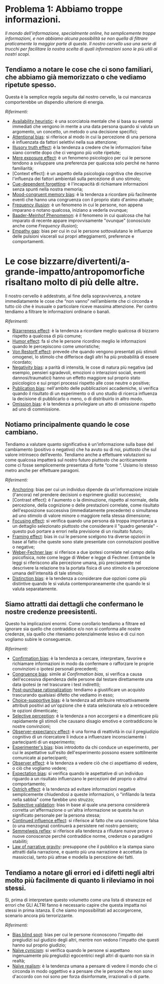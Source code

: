 # Problema 1: Abbiamo troppe informazioni.

*Il mondo dell'informazione, specialmente online, ha semplicemente troppe informazioni, e non abbiamo alcuna possibilità se non quella di filtrare praticamente la maggior parte di queste. Il nostro cervello usa una serie di trucchi per facilitare la nostra scelta di quali informazioni sono le più utili ai nostri scopi.*

## Tendiamo a notare le cose che ci sono familiari, che abbiamo già memorizzato o che vediamo ripetute spesso.

Questa è la semplice regola seguita dal nostro cervello, la cui mancanza comporterebbe un dispendio ulteriore di energia.

*Riferimenti:*

- [Availability heuristic](https://en.wikipedia.org/wiki/Availability_heuristic): è una scorciatoia mentale che si basa su esempi immediati che vengono in mente a una data persona quando si valuta un argomento, un concetto, un metodo o una decisione specifici;
- [Attentional bias](https://en.wikipedia.org/wiki/Attentional_bias): si riferisce al modo in cui la percezione di una persona è influenzata da fattori selettivi nella sua attenzione;
- [Illusory truth effect](https://en.wikipedia.org/wiki/Illusory_truth_effect): è la tendenza a credere che le informazioni false siano corrette dopo che ci vengono più volte ripetute;
- [Mere exposure effect](https://en.wikipedia.org/wiki/Mere-exposure_effect): è un fenomeno psicologico per cui le persone tendono a sviluppare una preferenza per qualcosa solo perché ne hanno familiarità;
- [Context effect]: è un aspetto della psicologia cognitiva che descrive l'influenza dei fattori ambientali sulla percezione di uno stimolo;
- [Cue-dependent forgetting](https://en.wikipedia.org/wiki/Cue-dependent_forgetting): è l'incapacità di richiamare informazioni senza spunti nella nostra memoria;
- [Mood-congruent memory bias](https://en.wikipedia.org/wiki/Cue-dependent_forgetting): è la tendenza a ricordare più facilmente eventi che hanno una congruenza con il proprio stato d'animo attuale;
- [Frequency illusion](http://rationalwiki.org/wiki/Frequency_illusion): è un fenomeno in cui le persone, non appena imparano o notano qualcosa, iniziano a vederla ovunque;
- [Baader-Meinhof Phenomenon](http://rationalwiki.org/wiki/Frequency_illusion): è il fenomeno in cui qualcosa che hai imparato di recente appare improvvisamente "ovunque" (conosciuto anche come *Frequency illusion*);
- [Empathy gap](https://en.wikipedia.org/wiki/Empathy_gap):  bias per cui in cui le persone sottovalutano le influenze delle pulsioni viscerali sui propri atteggiamenti, preferenze e comportamenti.

# Le cose bizzarre/divertenti/a-grande-impatto/antropomorfiche risaltano molto di più delle altre.

Il nostro cervello è addestrato, al fine della sopravvivenza, a notare immediatamente le cose che “non vanno” nell’ambiente che ci circonda e tutto ciò che è inusuale o particolare riceve massima attenzione. Per contro tendiamo a filtrare le informazioni ordinarie o banali.

*Riferimenti:*

- [Bizarreness effect](https://en.wikipedia.org/wiki/Bizarreness_effect): è la tendenza a ricordare meglio qualcosa di bizzarro rispetto a qualcosa di più comune;
- [Humor effect](https://en.wikipedia.org/wiki/Bizarreness_effect): fa sì che le persone ricordino meglio le informazioni quando le percepiscono come umoristiche;
- [Von Restorff effect](https://en.wikipedia.org/wiki/Von_Restorff_effect): prevede che quando vengono presentati più stimoli omogenei, lo stimolo che differisce dagli altri ha più probabilità di essere ricordato;
- [Negativity bias](https://en.wikipedia.org/wiki/Negativity_bias): a parità di intensità, le cose di natura più negativa (ad esempio, pensieri sgradevoli, emozioni o interazioni sociali, eventi dannosi/traumatici) hanno un effetto maggiore sul proprio stato psicologico e sui propri processi rispetto alle cose neutre o positive;
- [Publication bias](https://en.wikipedia.org/wiki/Publication_bias): nell'ambito delle pubblicazioni accademiche, si verifica quando il risultato di un esperimento o di uno studio di ricerca influenza la decisione di pubblicarlo o meno, o di distribuirlo in altro modo.
- [Omission bias](https://en.wikipedia.org/wiki/Omission_bias): è la tendenza a privilegiare un atto di omissione rispetto ad uno di commissione.

## Notiamo principalmente quando le cose cambiano.

Tendiamo a valutare quanto significativa è un'informazione sulla base del cambiamento (positivo o negativo) che ha avuto su di noi, piuttosto che sul valore intrinseco dell’evento. Tendiamo anche a effettuare valutazioni su come qualcosa impatterà sul nostro futuro piuttosto che acriticamente come ci fosse semplicemente presentata di forte “come “. Usiamo lo stesso metro anche per effettuare paragoni.

*Riferimenti:*

- [Anchoring](https://en.wikipedia.org/wiki/Anchoring):  bias per cui un individuo dipende da un'informazione iniziale (l'ancora) nel prendere decisioni o esprimere giudizi successivi;
- [Contrast effect]: è l'aumento o la diminuzione, rispetto al normale, della percezione, della cognizione o delle prestazioni correlate, come risultato dell'esposizione successiva (immediatamente precedente) o simultanea ad uno stimolo di valore minore o maggiore nella stessa dimensione;
- [Focusing effect](https://en.wikipedia.org/wiki/Anchoring): si verifica quando una persona dà troppa importanza a un dettaglio selezionato piuttosto che considerare il "quadro generale" - questo può portare a errori nella previsione di un risultato futuro;
- [Framing effect](https://en.wikipedia.org/wiki/Framing_effect_%28psychology%29):  bias in cui le persone scelgono tra diverse opzioni in base al fatto che queste sono state presentate con connotazioni positive o negative;
- [Weber-Fechner law](https://en.wikipedia.org/wiki/Weber%E2%80%93Fechner_law): si riferisce a due ipotesi correlate nel campo della psicofisica, note come legge di Weber e legge di Fechner. Entrambe le leggi si riferiscono alla percezione umana, più precisamente nel descrivere la relazione tra la portata fisica di uno stimolo e la percezione umana dell'intensità di tale stimolo;
- [Distinction bias](https://en.wikipedia.org/wiki/Distinction_bias): è la tendenza a considerare due opzioni come più distintive quando le si valuta contemporaneamente che quando le si valuta separatamente.

## Siamo attratti dai dettagli che confermano le nostre credenze preesistenti.

Questo ha implicazioni enormi. Come corollario tendiamo a filtrare ed ignorare sia quello che contraddice e/o non si conforma alle nostre credenze, sia quello che riteniamo potenzialmente lesivo e di cui non vogliamo subire le conseguenze.

*Riferimenti:*

- [Confirmation bias](https://en.wikipedia.org/wiki/Confirmation_bias): è la tendenza a cercare, interpretare, favorire e richiamare informazioni in modo da confermare o rafforzare le proprie convinzioni o ipotesi personali precedenti;
- [Congruence bias](https://en.wikipedia.org/wiki/Congruence_bias): simile al *Confirmation bias*, si verifica a causa dell'eccessiva dipendenza delle persone dal testare direttamente una data ipotesi (e nel trascurare i test indiretti);
- [Post-purchase rationalization](https://en.wikipedia.org/wiki/Choice-supportive_bias): tendiamo a giustificare un acquisto trascurando qualsiasi difetto che vediamo in esso;
- [Choice-supportive bias](https://en.wikipedia.org/wiki/Choice-supportive_bias): è la tendenza ad attribuire retroattivamente attributi positivi ad un'opzione che è stata selezionata e/o a retrocedere le opzioni dimenticate;
- [Selective perception](https://en.wikipedia.org/wiki/Selective_perception): è la tendenza a non accorgersi e a dimenticare più rapidamente gli stimoli che causano disagio emotivo e contraddicono le nostre convinzioni;
- [Observer-expectancy effect](https://en.wikipedia.org/wiki/Observer-expectancy_effect): è una forma di reattività in cui il pregiudizio cognitivo di un ricercatore li induce a influenzare inconsciamente i partecipanti di un esperimento;
- [Experimenter's bias](https://en.wikipedia.org/wiki/Observer-expectancy_effect):  bias introdotto da chi conduce un esperimento, per cui le aspettative sull'esito dell'esperimento possono essere sottilmente comunicate ai partecipanti;
- [Observer effect](https://en.wikipedia.org/wiki/Observer-expectancy_effect): è la tendenza a vedere ciò che ci aspettiamo di vedere, o ciò che vogliamo vedere;
- [Expectation bias](https://en.wikipedia.org/wiki/Observer-expectancy_effect): si verifica quando le aspettative di un individuo riguardo a un risultato influenzano le percezioni del proprio o altrui comportamento;
- [Ostrich effect](https://en.wikipedia.org/wiki/Ostrich_effect): è la tendenza ad evitare informazioni negative semplicemente chiudendosi a queste informazioni, o "infilando la testa nella sabbia" come farebbe uno struzzo;
- [Subjective validation](https://en.wikipedia.org/wiki/Subjective_validation):  bias in base al quale una persona considererà corretta un'affermazione o un'altra informazione se questa ha un significato personale per la persona stessa;
- [Continued influence effect](https://en.wikipedia.org/wiki/Confirmation_bias#continued_influence_effect): si riferisce al fatto che una convinzione falsa (o una menzogna) continuerà a persistere nel nostro pensiero;
- [Semmelweis reflex](https://en.wikipedia.org/wiki/Semmelweis_reflex): si riferisce alla tendenza a rifiutare nuove prove o nuove conoscenze perché contraddice norme, credenze o paradigmi stabiliti;
- [Law of narrative gravity](https://www.wired.com/2017/03/the-invisible-force-that-warps-what-you-read-in-the-news/?source=linkShare-5142451174a3-1488822120): presuppone che il pubblico e la stampa siano attratti dalla narrazione, e quanto più una narrazione è accettata (o massiccia), tanto più attrae e modella la percezione dei fatti.

## Tendiamo a notare gli errori ed i difetti negli altri molto più facilmente di quanto li rileviamo in noi stessi.

Sì, prima di interpretare questo volumetto come una lista di stranezze ed errori che GLI ALTRI fanno è necessario capire che questa impatta noi stessi in prima istanza. E che siamo impossibilitati ad accorgercene, scenario ancora più terrorizzante.

*Riferimenti:*

- [Bias blind spot](https://en.wikipedia.org/wiki/Bias_blind_spot):  bias per cui le persone riconoscono l'impatto dei pregiudizi sul giudizio degli altri, mentre non vedono l'impatto che questi hanno sul proprio giudizio;
- [Naïve cynicism](https://en.wikipedia.org/wiki/Na%C3%AFve_cynicism): si verifica quando le persone si aspettano ingenuamente più pregiudizi egocentrici negli altri di quanto non sia in realtà;
- [Naïve realism](https://en.wikipedia.org/wiki/Na%C3%AFve_realism_%28psychology%29): è la tendenza umana a pensare di vedere il mondo che ci circonda in modo oggettivo e a pensare che le persone che non sono d'accordo con noi sono per forza disinformate, irrazionali o di parte.
